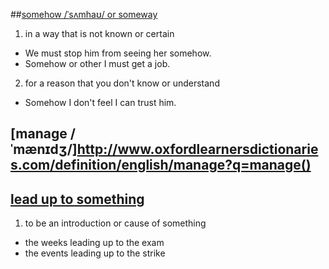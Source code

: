 ##[somehow /ˈsʌmhaʊ/ or someway](http://www.oxfordlearnersdictionaries.com/definition/english/somehow?q=somehow)
1. in a way that is not known or certain
  * We must stop him from seeing her somehow.
  * Somehow or other I must get a job.
  
2. for a reason that you don't know or understand
  * Somehow I don't feel I can trust him.
  
## [manage /ˈmænɪdʒ/]http://www.oxfordlearnersdictionaries.com/definition/english/manage?q=manage()

## [lead up to something](http://www.oxfordlearnersdictionaries.com/definition/english/lead-up-to)
1. to be an introduction or cause of something
  * the weeks leading up to the exam
  * the events leading up to the strike
